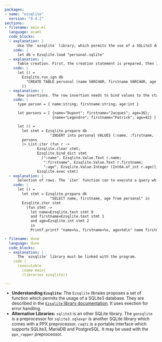 ```yaml
---
packages:
- name: "ezsqlite"
  version: "0.4.2"
sections:
- filename: main.ml
  language: ocaml
  code_blocks:
  - explanation: |
      Use the `ezsqlite` library, which permits the use of a SQLite3 database. Before any use, the database much be opened. The `load` creates the database is it doesn't exist:
    code: |
      let db = Ezsqlite.load "personal.sqlite"
  - explanation: |
      Table creation. First, the creation statement is prepared, then it is executed. The `run_ign` function is used when no values are returned by the query.
    code: |
      let () =
        Ezsqlite.run_ign db
          "CREATE TABLE personal (name VARCHAR, firstname VARCHAR, age INTEGER)"
        ()
  - explanation: |
      Row insertions. The row insertion needs to bind values to the statement. Each ":id" in the query will be replaced by binded values during the execution. It is recommended to have constant query strings and use bindings to deal with variable values, especially with values from an unstrusted source.
    code: |
      type person = { name:string; firstname:string; age:int }

      let persons = [ {name="Dupont"; firstname="Jacques"; age=36};
                      {name="Legendre"; firstname="Patrick"; age=42} ]

      let () =
        let stmt = Ezsqlite.prepare db
                     "INSERT into personal VALUES (:name, :firstname, :age)" in
        persons
        |> List.iter (fun r ->
               Ezsqlite.clear stmt;
               Ezsqlite.bind_dict stmt
                 [":name", Ezsqlite.Value.Text r.name;
                  ":firstname", Ezsqlite.Value.Text r.firstname;
                  ":age", Ezsqlite.Value.Integer (Int64.of_int r.age)];
               Ezsqlite.exec stmt)
  - explanation: |
      Selection of rows. The `iter` function can to execute a query while executing a given function for each row. The `text`, `blob`, `int64`, `int`, `double` functions can be used to get the values returned by the query. `column` `Value.is_null` functions can be used if we have to check the nullity (NULL SQL value) of some value. 
    code: |
      let () =
        let stmt = Ezsqlite.prepare db
                     "SELECT name, firstname, age from personal" in
        Ezsqlite.iter stmt
          (fun stmt ->
            let name=Ezsqlite.text stmt 0
            and firstname=Ezsqlite.text stmt 1
            and age=Ezsqlite.int stmt 2
            in
            Printf.printf "name=%s, firstname=%s, age=%d\n" name firstname age)

- filename: dune
  language: dune
  code_blocks:
  - explanation: |
      The `ezsqlite` library must be linked with the program.
    code |
      (executable
        (name main)
        (libraries ezsqlite))

---
```


- **Understanding `Ezsqlite`:** The `Ezsqlite` libraies proposes a set of function which permits the usage of a SQLite3 database. They are described in the [`Ezsqlite` library documentation](https://github.com/zshipko/ocaml-ezsqlite/blob/master/lib/ezsqlite.mli). It uses exection for error handling.
- **Alternative Libraries:** `sqlite3` is an other SQLite library. The `gensqlite` is a preprocessor for `sqlite3`. `sqlexpr` is another SQLite library which comes with a PPX preprocessor. `caqti` is a portable interface which supports SQLite3, MariaDB and PostgreSQL. It may be used with the `ppx_rapper` preprocessor.
